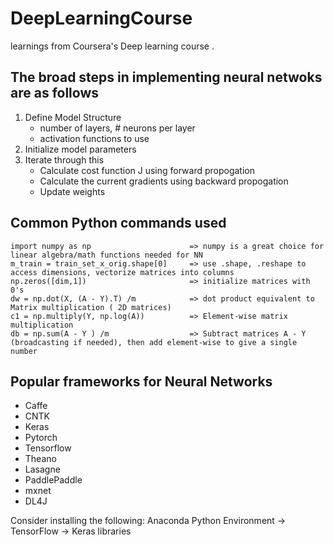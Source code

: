 # DeepLearningCourse
learnings from Coursera's Deep learning course .  

## The broad steps in implementing neural netwoks are as follows

1) Define Model Structure 
    - number of layers, # neurons per layer
    - activation functions to use
2) Initialize model parameters
3) Iterate through this
    - Calculate cost function J using forward propogation
    - Calculate the current gradients using backward propogation
    - Update weights 

## Common Python commands used
```
import numpy as np                      => numpy is a great choice for linear algebra/math functions needed for NN  
m_train = train_set_x_orig.shape[0]     => use .shape, .reshape to access dimensions, vectorize matrices into columns
np.zeros([dim,1])                       => initialize matrices with 0's
dw = np.dot(X, (A - Y).T) /m            => dot product equivalent to Matrix multiplication ( 2D matrices)
c1 = np.multiply(Y, np.log(A))          => Element-wise matrix multiplication
db = np.sum(A - Y ) /m                  => Subtract matrices A - Y (broadcasting if needed), then add element-wise to give a single number
```
    
## Popular frameworks for Neural Networks
-   Caffe
-   CNTK
-   Keras
-   Pytorch
-   Tensorflow
-   Theano
-   Lasagne
-   PaddlePaddle
-   mxnet
-   DL4J

Consider installing the following: Anaconda Python Environment -> TensorFlow -> Keras libraries  
